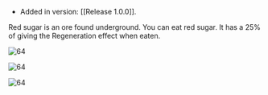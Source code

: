 - Added in version: [[Release 1.0.0]].

Red sugar is an ore found underground. You can eat red sugar. It has a 25% of giving the Regeneration effect when eaten.

![64](https://i.imgur.com/95gsOHV.png)

![64](https://i.imgur.com/tSNV75y.png)

![64](https://i.imgur.com/tLY2ANa.png)